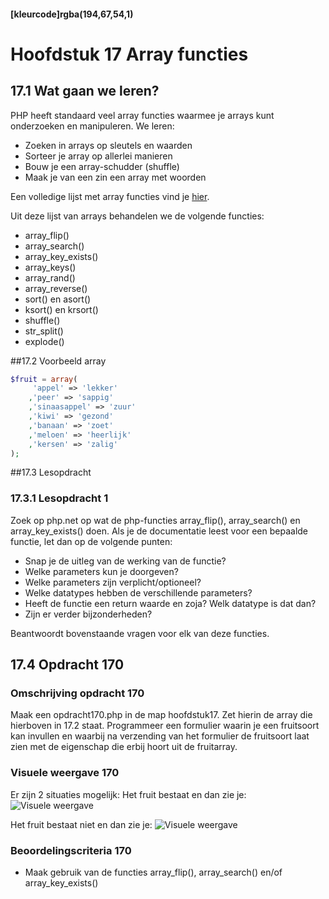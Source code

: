 #### [kleurcode]rgba(194,67,54,1)

#  Hoofdstuk 17 Array functies

## 17.1 Wat gaan we leren?
PHP heeft standaard veel array functies waarmee je arrays kunt onderzoeken en manipuleren.
We leren:

- Zoeken in arrays op sleutels en waarden
- Sorteer je array op allerlei manieren
- Bouw je een array-schudder (shuffle)
- Maak je van een zin een array met woorden

Een volledige lijst met array functies vind je [hier](http://php.net/manual/en/ref.array.php).

Uit deze lijst van arrays behandelen we de volgende functies:

- array_flip()
- array_search()
- array_key_exists()
- array_keys()
- array_rand()
- array_reverse()
- sort() en asort()
- ksort() en krsort()
- shuffle()
- str_split()
- explode()

##17.2 Voorbeeld array
~~~php
$fruit = array(
     'appel' => 'lekker'
    ,'peer' => 'sappig'
    ,'sinaasappel' => 'zuur'
    ,'kiwi' => 'gezond'
    ,'banaan' => 'zoet'
    ,'meloen' => 'heerlijk'
    ,'kersen' => 'zalig'
);
~~~

##17.3 Lesopdracht

### 17.3.1 Lesopdracht 1

Zoek op php.net op wat de php-functies array_flip(), array_search() en array_key_exists() doen.
Als je de documentatie leest voor een bepaalde functie, let dan op de volgende punten:
- Snap je de uitleg van de werking van de functie?
- Welke parameters kun je doorgeven?
- Welke parameters zijn verplicht/optioneel?
- Welke datatypes hebben de verschillende parameters?
- Heeft de functie een return waarde en zoja? Welk datatype is dat dan?
- Zijn er verder bijzonderheden?

Beantwoordt bovenstaande vragen voor elk van deze functies.

## 17.4 Opdracht 170

### Omschrijving opdracht 170

Maak een opdracht170.php in de map hoofdstuk17. Zet hierin de array die hierboven in 17.2 staat.
Programmeer een formulier waarin je een fruitsoort kan invullen en waarbij na verzending van het formulier de fruitsoort laat zien met de eigenschap die erbij hoort uit de fruitarray.

### Visuele weergave 170

Er zijn 2 situaties mogelijk:
Het fruit bestaat en dan zie je:
![Visuele weergave](https://github.com/ictacademiekw1c/opdrachten-repository/blob/master/php/p3/images/opdracht170a.png?raw=true)

Het fruit bestaat niet en dan zie je:
![Visuele weergave](https://github.com/ictacademiekw1c/opdrachten-repository/blob/master/php/p3/images/opdracht170b.png?raw=true)


### Beoordelingscriteria 170
- Maak gebruik van de functies array_flip(), array_search() en/of array_key_exists()

